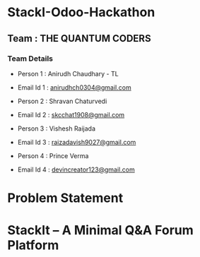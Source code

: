 # StackI-Odoo-Hackathon

## Team : THE QUANTUM CODERS

### Team Details 

- Person 1 : Anirudh Chaudhary - TL
- Email Id 1 : anirudhch0304@gmail.com

- Person 2 : Shravan Chaturvedi
- Email Id 2 : skcchat1908@gmail.com

- Person 3 : Vishesh Raijada
- Email Id 3 : raizadavish9027@gmail.com

- Person 4 : Prince Verma
- Email Id 4 : devincreator123@gmail.com

# Problem Statement
# StackIt – A Minimal Q&A Forum Platform
